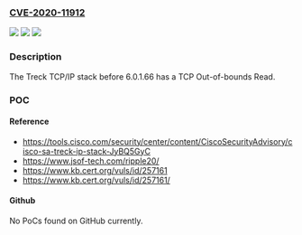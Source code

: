 ### [CVE-2020-11912](https://cve.mitre.org/cgi-bin/cvename.cgi?name=CVE-2020-11912)
![](https://img.shields.io/static/v1?label=Product&message=n%2Fa&color=blue)
![](https://img.shields.io/static/v1?label=Version&message=n%2Fa&color=blue)
![](https://img.shields.io/static/v1?label=Vulnerability&message=n%2Fa&color=brighgreen)

### Description

The Treck TCP/IP stack before 6.0.1.66 has a TCP Out-of-bounds Read.

### POC

#### Reference
- https://tools.cisco.com/security/center/content/CiscoSecurityAdvisory/cisco-sa-treck-ip-stack-JyBQ5GyC
- https://www.jsof-tech.com/ripple20/
- https://www.kb.cert.org/vuls/id/257161
- https://www.kb.cert.org/vuls/id/257161/

#### Github
No PoCs found on GitHub currently.

